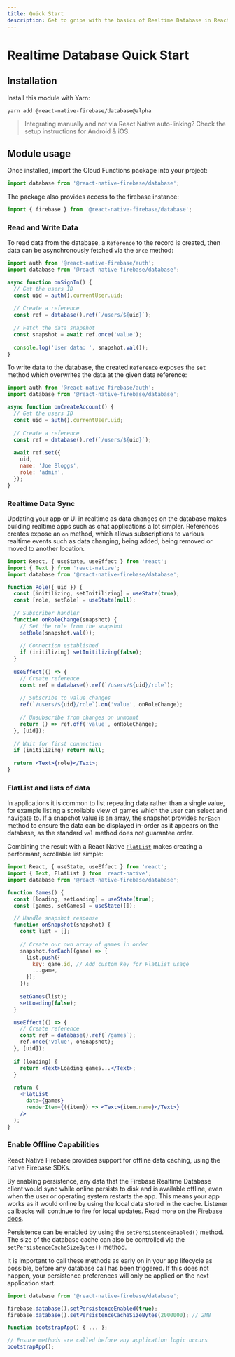 ```yaml
---
title: Quick Start
description: Get to grips with the basics of Realtime Database in React Native Firebase
---
```


# Realtime Database Quick Start

## Installation

Install this module with Yarn:

```bash
yarn add @react-native-firebase/database@alpha
```

> Integrating manually and not via React Native auto-linking? Check the setup instructions for <Anchor version group href="/android">Android</Anchor> & <Anchor version group href="/ios">iOS</Anchor>.

## Module usage

Once installed, import the Cloud Functions package into your project:

```js
import database from '@react-native-firebase/database';
```

The package also provides access to the firebase instance:

```js
import { firebase } from '@react-native-firebase/database';
```

### Read and Write Data

To read data from the database, a `Reference` to the record is created, then data can be asynchronously fetched via the
`once` method:

```js
import auth from '@react-native-firebase/auth';
import database from '@react-native-firebase/database';

async function onSignIn() {
  // Get the users ID
  const uid = auth().currentUser.uid;
  
  // Create a reference
  const ref = database().ref(`/users/${uid}`);
  
  // Fetch the data snapshot
  const snapshot = await ref.once('value');
  
  console.log('User data: ', snapshot.val());
}
``` 

To write data to the database, the created `Reference` exposes the `set` method which overwrites the data at the given
data reference:

```js
import auth from '@react-native-firebase/auth';
import database from '@react-native-firebase/database';

async function onCreateAccount() {
  // Get the users ID
  const uid = auth().currentUser.uid;
  
  // Create a reference
  const ref = database().ref(`/users/${uid}`);
  
  await ref.set({
    uid,
    name: 'Joe Bloggs',
    role: 'admin',
  });
}
``` 

### Realtime Data Sync

Updating your app or UI in realtime as data changes on the database makes building realtime apps such as chat applications
a lot simpler. References creates expose an `on` method, which allows subscriptions to various realtime events such as
data changing, being added, being removed or moved to another location.

```jsx
import React, { useState, useEffect } from 'react';
import { Text } from 'react-native';
import database from '@react-native-firebase/database';

function Role({ uid }) {
  const [initilizing, setInitilizing] = useState(true);
  const [role, setRole] = useState(null);
  
  // Subscriber handler
  function onRoleChange(snapshot) {
    // Set the role from the snapshot
    setRole(snapshot.val());
    
    // Connection established
    if (initilizing) setInitilizing(false);
  }
  
  useEffect(() => {
    // Create reference
    const ref = database().ref(`/users/${uid}/role`);
    
    // Subscribe to value changes
    ref(`/users/${uid}/role`).on('value', onRoleChange);
    
    // Unsubscribe from changes on unmount
    return () => ref.off('value', onRoleChange);
  }, [uid]);
  
  // Wait for first connection
  if (initilizing) return null;
  
  return <Text>{role}</Text>;
}
```

### FlatList and lists of data

In applications it is common to list repeating data rather than a single value, for example listing a scrollable view of 
games which the user can select and navigate to. If a snapshot value is an array, the snapshot provides `forEach` method
to ensure the data can be displayed in-order as it appears on the database, as the standard `val` method does not 
guarantee order. 

Combining the result with a React Native [`FlatList`](https://facebook.github.io/react-native/docs/flatlist) makes creating
a performant, scrollable list simple:

```jsx
import React, { useState, useEffect } from 'react';
import { Text, FlatList } from 'react-native';
import database from '@react-native-firebase/database';

function Games() {
  const [loading, setLoading] = useState(true);
  const [games, setGames] = useState([]);

  // Handle snapshot response
  function onSnapshot(snapshot) {
    const list = [];
    
    // Create our own array of games in order
    snapshot.forEach((game) => {
      list.push({
        key: game.id, // Add custom key for FlatList usage
        ...game,
      });
    });
    
    setGames(list);
    setLoading(false);
  }

  useEffect(() => {
    // Create reference
    const ref = database().ref(`/games`);
    ref.once('value', onSnapshot);
  }, [uid]);
  
  if (loading) {
    return <Text>Loading games...</Text>;
  }
  
  return (
    <FlatList
      data={games}
      renderItem={({item}) => <Text>{item.name}</Text>}
    />
  );
}
```

### Enable Offline Capabilities

React Native Firebase provides support for offline data caching, using the native Firebase SDKs.

By enabling persistence, any data that the Firebase Realtime Database client would sync while online persists to disk and is available offline, even when the user or operating system restarts the app. This means your app works as it would online by using the local data stored in the cache. Listener callbacks will continue to fire for local updates. Read more on the [Firebase docs](https://firebase.google.com/docs/database/android/offline-capabilities).

Persistence can be enabled by using the `setPersistenceEnabled()` method. The size of the database cache can also be controlled via the `setPersistenceCacheSizeBytes()` method.

It is important to call these methods as early on in your app lifecycle as possible, before any database call has been triggered. If this does not happen, your persistence preferences will only be applied on the next application start.

```js
import database from '@react-native-firebase/database';

firebase.database().setPersistenceEnabled(true);
firebase.database().setPersistenceCacheSizeBytes(2000000); // 2MB

function bootstrapApp() { ... };

// Ensure methods are called before any application logic occurs
bootstrapApp();
```
